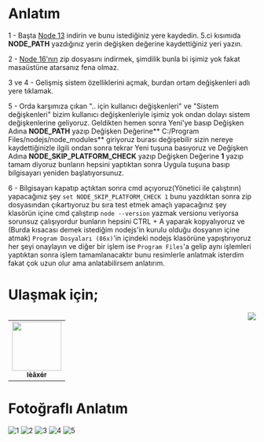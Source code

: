 # Anlatım

1 - Başta [Node 13](https://nodejs.org/download/release/v13.14.0/node-v13.14.0-x86.msi) indirin ve bunu istediğiniz yere kaydedin. 5.ci kısımıda **NODE_PATH** yazdığınız yerin değişken değerine kaydettiğiniz yeri yazın.

2 - [Node 16'nın](https://nodejs.org/dist/v16.14.0/node-v16.14.0-win-x86.zip) zip dosyasını indirmek, şimdilik bunla bi işimiz yok fakat masaüstüne atarsanız fena olmaz. 

3 ve 4 - Gelişmiş sistem özelliklerini açmak, burdan ortam değişkenleri adlı yere tıklamak.

5 - Orda karşımıza çıkan ".. için kullanıcı değişkenleri" ve "Sistem değişkenleri" bizim kullanıcı değişkenleriyle işimiz yok ondan dolayı sistem değişkenlerine geliyoruz. Geldikten hemen sonra Yeni'ye basıp Değişken Adına **NODE_PATH** yazıp Değişken Değerine** C:/Program Files/nodejs/node_modules** giriyoruz burası değişebilir sizin nereye kaydettiğinizle ilgili ondan sonra tekrar Yeni tuşuna basıyoruz ve Değişken Adına **NODE_SKIP_PLATFORM_CHECK** yazıp Değişken Değerine **1** yazıp tamam diyoruz bunların hepsini yaptıktan sonra Uygula tuşuna basıp bilgisayarı yeniden başlatıyorsunuz.

6 - Bilgisayarı kapatıp açtıktan sonra cmd açıyoruz(Yönetici ile çalıştırın) yapacağınız şey `set NODE_SKIP_PLATFORM_CHECK 1` bunu yazdıktan sonra zip dosyasından çıkartıyoruz bu sıra test etmek amaçlı yapacağınız şey klasörün içine cmd çalıştırıp `node --version` yazmak versionu veriyorsa sorunsuz çalışıyordur bunların hepsini CTRL + A yaparak kopyalıyoruz ve (Burda kısacası demek istediğim nodejs'in kurulu olduğu dosyanın içine atmak) `Program Dosyaları (86x)`'in içindeki nodejs klasörüne yapıştırıyoruz her şeyi onaylayın ve diğer bir işlem ise `Program Files`'a gelip aynı işlemleri yaptıktan sonra işlem tamamlanacaktır bunu resimlerle anlatmak isterdim fakat çok uzun olur ama anlatabilirsem anlatırım.

# Ulaşmak için;
<table>
          <a href="https://discord.com/users/486936078280818728">
    <img src="https://lanyard.cnrad.dev/api/486936078280818728?animated=true" align="right" />
  </a>
  <tr>
        <td align="center"><a href="https://github.com/ileaxer"><img src="https://avatars.githubusercontent.com/u/90086777?s=400&u=9b753c3c97e9986c96d9a4b65133c36b98ac9ff2&v=4" width="100px;" alt=""/><br /><sub>          <b>lèãxér</b></sub></a><br /> <a href="https://github.com/ileaxer/node-16-win7"</a></td>
</table>

# Fotoğraflı Anlatım
![1](https://user-images.githubusercontent.com/90086777/160903784-f4c9c1db-459c-44ea-85f6-dceed2f0f201.png)
![2](https://user-images.githubusercontent.com/90086777/160903796-83f4eebf-4f6e-4e36-b696-e6cbf0b93433.png)
![3](https://user-images.githubusercontent.com/90086777/160903805-bb020c3f-9ca2-447d-8953-787125ada6ca.png)
![4](https://user-images.githubusercontent.com/90086777/160903956-3618edac-2d56-4e8b-bb2f-955919013a40.png)
![5](https://user-images.githubusercontent.com/90086777/160903843-be9f3b46-ee93-42f1-aa16-aa074d10386d.png)
